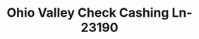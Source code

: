---
f_zip-code: 44641
f_state-code: OH
title: Ohio Valley Check Cashing Ln-23190
f_phone: 330-875-6111
f_city-only: Louisville
f_address: 1321 W Main Street Louisville
f_location-unique-id: '23190'
slug: ohio-valley-check-cashing-ln-23190
updated-on: '2024-05-30T13:46:58.046Z'
created-on: '2024-05-30T13:36:59.803Z'
published-on: '2024-05-30T13:54:32.469Z'
f_city-state: cms/city/louisville-oh.md
f_company: cms/company/ohio-valley-check-cashing-ln.md
f_state: cms/state/ohio.md
layout: '[payday-loan].html'
tags: payday-loan
---
